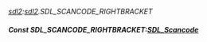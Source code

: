 _[sdl2](../../modules/sdl2/sdl2-module.md):[sdl2](../../modules/sdl2/sdl2-module.md).SDL\_SCANCODE\_RIGHTBRACKET_
##### Const SDL\_SCANCODE\_RIGHTBRACKET:[SDL_Scancode](../../modules/sdl2/sdl2-sdl_scancode.md)
